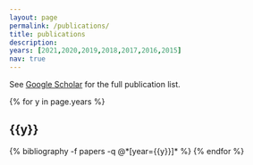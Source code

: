 ```yaml
---
layout: page
permalink: /publications/
title: publications
description: 
years: [2021,2020,2019,2018,2017,2016,2015]
nav: true
---
```

See [Google Scholar](https://scholar.google.com/citations?hl=en&user=9_jlOXUAAAAJ) for the full publication list.

<div class="publications">

{% for y in page.years %}
  <h2 class="year">{{y}}</h2>
  {% bibliography -f papers -q @*[year={{y}}]* %}
{% endfor %}

</div>
